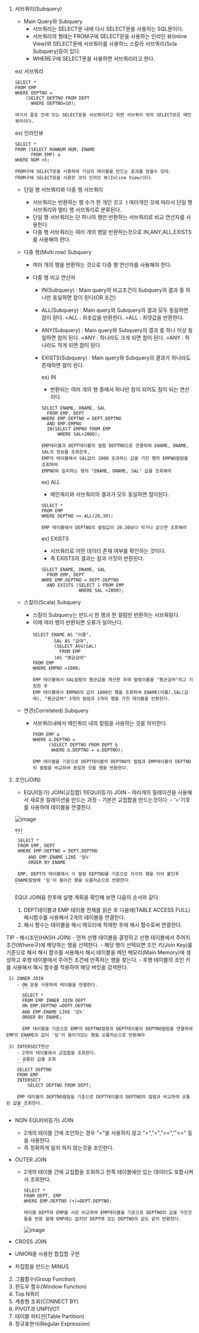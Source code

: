 


1. 서브쿼리(Subquery)
    - Main Query와 Subquery
      - 서브쿼리는 SELECT문 내에 다시 SELECT문을 사용하는 SQL문이다.
      - 서브쿼리의 형태는 FROM구에 SELECT문을 사용하는 인라인 뷰(Inline View)와 SELECT문에 서브쿼리를 사용하느 스칼라 서브쿼리(Scla Subquery)등이 있다.
      - WHERE구에 SELECT문을 사용하면 서브쿼리라고 한다.
     
    ex) 서브쿼리
    ```
    SELECT *
    FROM EMP
    WHERE DEPTNO =
        (SELECT DEPTNO FROM DEPT
          WHERE DEPTNO=10);

    여기서 괄호 안에 잇는 SELECT문을 서브쿼리라고 하면 서브쿼리 밖의 SELECT문은 메인쿼리이다.
    ```

    ex) 인라인뷰
   ```
   SELECT *
   FROM (SELECT ROWNUM NUM, ENAME
         FROM EMP) a
   WHERE NUM <5;

   FROM구에 SELECT문을 사용하여 가상의 테이블을 만드는 효과를 얻을수 있따.
   FROM구에 SELECT문을 사용한 것이 인라인 뷰(Inline View)이다.
   ```

   - 단일 행 서브쿼리와 다중 행 서브쿼리
     - 서브쿼리는 반환하는 행 수가 한 개인 것고 ㅏ여러개인 것에 따라서 단일 행 서브쿼리와 멀티 행 서브쿼리로 분류된다.
     - 단일 행 서브쿼리는 단 하나의 행만 반환하는 서브쿼리로 비교 연산자를 사용한다.
     - 다중 행 서브쿼리는 여러 개의 행알 반환하는것으로 IN,ANY,ALL,EXISTS를 사용해야 한다.
    
   - 다중 행(Multi row) Subquery
     - 여러 개의 행을 반환하는 것으로 다중 행 연산자를 사용해야 한다.
    
     - 다중 행 비교 연산자
       - IN(Subquery) : Main query의 비교조건이 Subquery의 결과 중 하나만 동일하면 참이 된다(OR 조건)
       - ALL(Subquery) : Main query와 Subquery의 결과 모두 동일하면 참이 된다.
                         <ALL : 최솟값을 반환한다.
                         >ALL : 최댓값을 반환한다.
       - ANY(Subquery) : Main query와 Subquery의 결과 중 하나 이상 동일하면 참이 된다.
                         <ANY : 하나라도 크게 되면 참이 된다.
                         >ANY : 하나라도 작게 되면 참이 된다.
       - EXISTS(Subquery) : Main query와 Subquery의 결과가 하나라도 존재하면 참이 된다.
      
         ex) IN
          - 반환되는 여러 개의 행 중에서 하나만 참이 되어도 참이 되는 연산이다.
           ```
           SELECT ENAME, DNAME, SAL
             FROM EMP, DEPT
           WHERE EMP.DEPTNO = DEPT.DEPTNO
             AND EMP.EMPNO
             IN(SELECT EMPNO FROM EMP
                 WHERE SAL>2000);

           EMP테이블과 DEPT테이블의 컬럼 DEPTNO으로 연결하여 ENAME, DNAME, SAL의 정보를 조회한후,
           EMP의 테이블에서 SAL값이 2000 초과하는 값을 가진 행의 EMPNO컬럼을 조회하여
           EMPNO와 일치하는 행의 "ENAME, DNAME, SAL" 값을 조회해라 

           ```
         ex) ALL
          - 메인쿼리와 서브쿼리의 결과가 모두 동일하면 참이된다.
           ```
           SELECT *
           FROM EMP
           WHERE DEPTNO <= ALL(20,30);

           EMP 테이블에서 DEPTNO의 컬럼값이 20,30보다 작거나 같으면 조회해라
           ```
           
         ex) EXISTS
          - 서브쿼리로 어떤 데이터 존재 여부를 확인하는 것이다.
          - 즉 EXISTS의 결과는 참과 거짓이 반환된다.
          ```
          SELECT ENAME, DNAME, SAL
            FROM EMP, DEPT
          WHRE EMP.DEPTNO = DEPT.DEPTNO
            AND EXISTS (SELECT 1 FROM EMP
                        WHERE SAL >2000);
          ```


    - 스칼라(Scala) Subquery
      - 스칼라 Subquery는 반드시 한 행과 한 컬럼만 반환하는 서브쿼링다.
      - 이때 여러 행이 반환되면 오류가 일어난다.
        ```
        SELECT ENAME AS "이름",
                SAL AS "급여",
                (SELECT AVG(SAL)
                  FROM EMP
                )AS "평균급여"
        FROM EMP
        WHERE EMPNO =1000;

        EMP 테이블에서 SAL칼럼의 평균값을 계산한 후에 컬럼이름을 "평균급여"라고 지칭한 후
        EMP 테이블에서 EMPNO의 값이 1000인 행을 조회하여 ENAME(이름),SAL(급여), "평균급여" 3개의 칼럼과 1개의 행을 가진 테이블을 반환한다.
        ```
        
    - 연관(Correlated) Subquery
      - 서브쿼리내에서 메인쿼리 내의 칼럼을 사용하는 것을 의미한다.
        ```
        FROM EMP a
        WHERE a.DEPTNO =
              (SELECT DEPTNO FROM DEPT b
               WHERE b.DEPTNO = a.DEPTNO);

        EMP 테이블을 기준으로 DEPT테이블의 DEPTNO의 컬럼과 EMP테이블의 DEPTNO의 컬럼을 비교하여 동일한 것을 행을 반환한다.
        ```
    
    
2. 조인(JOIN)
   - EQUI(등가) JOIN(교집합)
     1)EQUI(등가) JOIN
         - 여러개의 릴레이션을 사용해서 새로운 릴레이션을 만드는 과정
         - 기본은 교집합을 만드는것이다.
         - '='기호를 사용하여 테이블을 연결한다.

    ![image](https://github.com/user-attachments/assets/e58a192d-c4fc-4703-a85a-f3931cc2ec7a)


       ex)
       ```
        SELECT *
        FROM EMP, DEPT
        WHERE EMP.DEPTNO = DEPT.DEPTNO
            AND EMP.ENAME LIKE '임%'
            ORDER BY ENAME

        EMP, DEPT의 테이블에서 각 컬럼 DEPTNO를 기준으로 각각의 행을 이어 붙인후 ENAME칼럼에 '임'이 들어간 행을 오름차순으로 반환한다.
       ```
    EQUI JOIN을 한후에 실행 계획을 확인해 보면 다음의 순서와 같다.
     1. DEPT테이블과 EMP 테이블 전체를 읽은 후 다음에(TABLE ACCESS FULL) 해시함수를 사용해서 2개의 테이블을 연결한다.
     2. 해시 함수는 테이블을 해시 메모리에 적재한 후에 해시 함수로써 연결한다.

  TIP - 해시조인(HASH JOIN)
       - 먼저 선행 테이블을 결정하고 선행 테이블에서 주어지 조건(Where구)에 해당하는 행을 선택한다.
       - 해당 행이 선택되면 조인 키(Join Key)를 기준으로 해서 해시 함수를 사용해서 해시 테이블을 메인 메모리(Main Memory)에 생성하고 후행 테이블에서 주어진 조건에 만족하는 행을 찾는다.
       - 후행 테이블의 조인 키를 사용해서 해시 함수를 적용하여 해당 버킷을 검색한다.
        
     2) INNER JOIN
        - ON 문을 사용하여 테이블을 연결한다.
          ```
          SELECT *
          FROM EMP INNER JOIN DEPT
          ON EMP.DEPTNO =DEPT.DEPTNO
          AND EMP.ENAME LIKE '임%'
          ORDER BY ENAME;

          EMP 테이블을 기준으로 EMP의 DEPTNO컬럼과 DEPT테이블의 DEPTNO컬럼을 연결하여 EMP의 ENAME의 값이 '임'이 들어가있는 행을 오름차순으로 반환해라
          ```
     3) INTERSECT연산
        - 2개의 테이블에서 교집합을 조회한다.
        - 공통된 값을 조회
        ```
        SELECT DEPTNO
        FROM EMP
        INTERSECT
            SELECT DEPTNO FROM DEPT;

        EMP 테이블의 DEPTNO컬럼을 기준으로 DEPT테이블의 DEPTNO의 컬럼과 비교하여 공통된 값을 조회한다.
        ```

   - NON-EQUI(비등가) JOIN
     - 2개의 테이블 간에 조인하는 경우 "="을 사용하지 않고 ">","<",">=",'"<=" 등을 사용한다.
     - 즉 정확하게 일치 하지 않는것을 조인한다.
       
   - OUTER JOIN
     - 2개의 테이블 간에 교집합을 조회하고 한쪽 테이블에만 있는 데이터도 포함시켜서 조회한다.
       ```
       SELECT *
       FROM DEPT, EMP
       WHERE EMP.DEPTNO (+)=DEPT.DEPTNO;

       테이블 DEPT와 EMP를 서로 비교하여 EMP테이블을 기준으로 DEPTNO의 값을 가진것들을 반환 할떄 EMP에는 없지만 DEPT에 있는 DEPTNO의 값도 같이 반환한다.

       ```
       ![image](https://github.com/user-attachments/assets/951a27a1-6952-483a-a575-e41819176ee0)




       
   - CROSS JOIN
   - UNION을 사용한 합집합 구현
   - 차집합을 만드는 MINUS
     








2. 그룹함수(Group Function)
3. 윈도우 함수(Window Function)
4. Top N쿼리
5. 계층형 조회(CONNECT BY)
6. PIVOT과 UNPIVOT
7. 테이블 파티션(Table Partition)
8. 정규표현식(Regular Expression)
 
